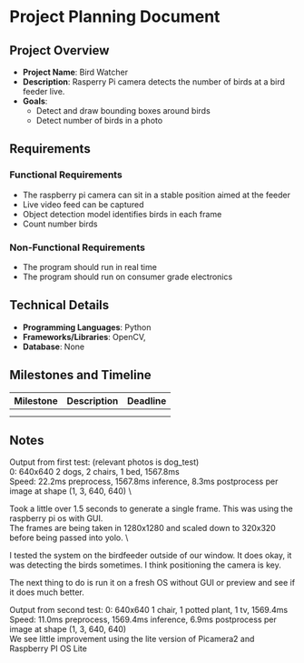 # Project Planning Document

## Project Overview
- **Project Name**: Bird Watcher
- **Description**: Rasperry Pi camera detects the number of birds at a bird feeder live.
- **Goals**: 
    - Detect and draw bounding boxes around birds
    - Detect number of birds in a photo

## Requirements
### Functional Requirements
- The raspberry pi camera can sit in a stable position aimed at the feeder
- Live video feed can be captured
- Object detection model identifies birds in each frame
- Count number birds

### Non-Functional Requirements
- The program should run in real time
- The program should run on consumer grade electronics

## Technical Details
- **Programming Languages**: Python 
- **Frameworks/Libraries**: OpenCV,
- **Database**: None

## Milestones and Timeline
| Milestone         | Description                | Deadline       |
|-------------------|----------------------------|----------------|
|                   |                            |                |
|                   |                            |                |

## Notes
Output from first test: (relevant photos is dog_test) \
0: 640x640 2 dogs, 2 chairs, 1 bed, 1567.8ms \
Speed: 22.2ms preprocess, 1567.8ms inference, 8.3ms postprocess per image at shape (1, 3, 640, 640) \

Took a little over 1.5 seconds to generate a single frame. This was using the raspberry pi os with GUI. \
The frames are being taken in 1280x1280 and scaled down to 320x320 before being passed into yolo. \

I tested the system on the birdfeeder outside of our window. It does okay, it was detecting the birds sometimes. I think positioning the camera is key.

The next thing to do is run it on a fresh OS without GUI or preview and see if it does much better.

Output from second test:
0: 640x640 1 chair, 1 potted plant, 1 tv, 1569.4ms \
Speed: 11.0ms preprocess, 1569.4ms inference, 6.9ms postprocess per image at shape (1, 3, 640, 640) \
We see little improvement using the lite version of Picamera2 and Raspberry PI OS Lite